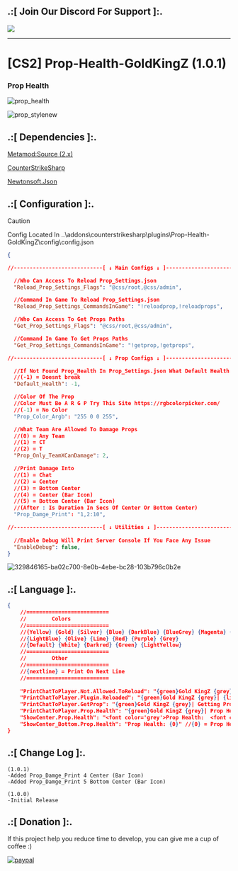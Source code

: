 ## .:[ Join Our Discord For Support ]:.
<a href="https://discord.com/invite/U7AuQhu"><img src="https://discord.com/api/guilds/651838917687115806/widget.png?style=banner2"></a>

***
# [CS2] Prop-Health-GoldKingZ (1.0.1)

### Prop Health

![prop_health](https://github.com/user-attachments/assets/2f1246f4-efce-4fe9-bceb-8ba42f5de78e)

![prop_stylenew](https://github.com/user-attachments/assets/c230a401-596c-458d-86a0-c9b0a129959c)


## .:[ Dependencies ]:.
[Metamod:Source (2.x)](https://www.sourcemm.net/downloads.php/?branch=master)

[CounterStrikeSharp](https://github.com/roflmuffin/CounterStrikeSharp/releases)

[Newtonsoft.Json](https://www.nuget.org/packages/Newtonsoft.Json)

## .:[ Configuration ]:.

> [!CAUTION]
> Config Located In ..\addons\counterstrikesharp\plugins\Prop-Health-GoldKingZ\config\config.json                                           
>

```json
{

//----------------------------[ ↓ Main Configs ↓ ]-------------------------------

  //Who Can Access To Reload Prop_Settings.json
  "Reload_Prop_Settings_Flags": "@css/root,@css/admin",

  //Command In Game To Reload Prop_Settings.json
  "Reload_Prop_Settings_CommandsInGame": "!reloadprop,!reloadprops",

  //Who Can Access To Get Props Paths
  "Get_Prop_Settings_Flags": "@css/root,@css/admin",

  //Command In Game To Get Props Paths
  "Get_Prop_Settings_CommandsInGame": "!getprop,!getprops",

//----------------------------[ ↓ Prop Configs ↓ ]-------------------------------

  //If Not Found Prop_Health In Prop_Settings.json What Default Health Will Be
  //(-1) = Doesnt break
  "Default_Health": -1,

  //Color Of The Prop
  //Color Must Be A R G P Try This Site https://rgbcolorpicker.com/
  //(-1) = No Color
  "Prop_Color_Argb": "255 0 0 255",

  //What Team Are Allowed To Damage Props
  //(0) = Any Team
  //(1) = CT
  //(2) = T
  "Prop_Only_TeamXCanDamage": 2,

  //Print Damage Into
  //(1) = Chat
  //(2) = Center 
  //(3) = Bottom Center 
  //(4) = Center (Bar Icon)
  //(5) = Bottom Center (Bar Icon)
  //(After : Is Duration In Secs Of Center Or Bottom Center) 
  "Prop_Damge_Print": "1,2:10",

//----------------------------[ ↓ Utilities ↓ ]----------------------------------------------
	
  //Enable Debug Will Print Server Console If You Face Any Issue
  "EnableDebug": false,
}
```

![329846165-ba02c700-8e0b-4ebe-bc28-103b796c0b2e](https://github.com/oqyh/cs2-Game-Manager/assets/48490385/3df7caa9-34a7-47da-94aa-8d682f59e85d)


## .:[ Language ]:.
```json
{
	//==========================
	//        Colors
	//==========================
	//{Yellow} {Gold} {Silver} {Blue} {DarkBlue} {BlueGrey} {Magenta} {LightRed}
	//{LightBlue} {Olive} {Lime} {Red} {Purple} {Grey}
	//{Default} {White} {Darkred} {Green} {LightYellow}
	//==========================
	//        Other
	//==========================
	//{nextline} = Print On Next Line
	//==========================
	
    "PrintChatToPlayer.Not.Allowed.ToReload": "{green}Gold KingZ {grey}| {darkred}You Dont Have Access To This Command.",
    "PrintChatToPlayer.Plugin.Reloaded": "{green}Gold KingZ {grey}| {lime}Prop Plugin Reloaded!",
    "PrintChatToPlayer.GetProp": "{green}Gold KingZ {grey}| Getting Props Paths {nextline} {green}Gold KingZ {grey}| For Map: {purple}{0} {nextline} ------------------------------------- {nextline} {green}Gold KingZ {grey}| All Prop Paths Saved In: {nextline} {darkblue} 'Prop-Health-GoldKingZ/Props/Prop_List.txt' {nextline} -------------------------------------", //{0} = Map Name
    "PrintChatToPlayer.Prop.Health": "{green}Gold KingZ {grey}| Prop Health: {purple}{0}", //{0} = Prop Health
    "ShowCenter.Prop.Health": "<font color='grey'>Prop Health:  <font color='#ff66ff'>{0}", //{0} = Prop Health
    "ShowCenter_Bottom.Prop.Health": "Prop Health: {0}" //{0} = Prop Health
}
```

## .:[ Change Log ]:.
```
(1.0.1)
-Added Prop_Damge_Print 4 Center (Bar Icon)
-Added Prop_Damge_Print 5 Bottom Center (Bar Icon)

(1.0.0)
-Initial Release
```

## .:[ Donation ]:.

If this project help you reduce time to develop, you can give me a cup of coffee :)

[![paypal](https://www.paypalobjects.com/en_US/i/btn/btn_donateCC_LG.gif)](https://paypal.me/oQYh)
